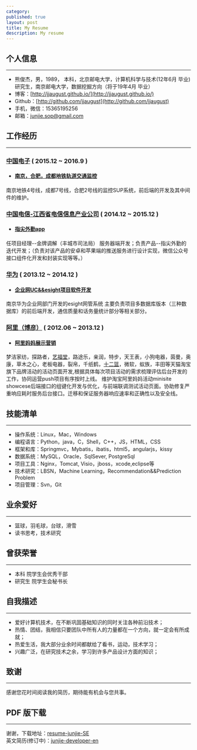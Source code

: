 ```yaml
---
category: 
published: true
layout: post
title: My Resume
description: My resume
---
```


个人信息
---  
---
- 熊俊杰，男，1989，
  本科，北京邮电大学，计算机科学与技术(12年6月 毕业)
  研究生，南京邮电大学，数据挖掘方向（将于19年4月 毕业）
- 博客：[http://jjaugust.github.io/](http://jjaugust.github.io/)
- Github：[http://github.com/jjaugust](http://github.com/jjaugust)
- 手机，微信：15365195256
- 邮箱：junjie.sop@gmail.com

工作经历
---  
---

### [中国电子](http://www.panda.cn/SJTCMS/html/CECPANDA/subcompany_xinxichanye.shtml) ( 2015.12 ~ 2016.9  )

- #### [南京，合肥，成都地铁轨道交通监控](http://www.panda.cn/SJTCMS/html/CECPANDA/subcompany_xinxichanye.shtml)
南京地铁4号线，成都7号线，合肥2号线的监控SUP系统，前后端的开发及其中间件的维护。

### [中国电信-江西省电信信息产业公司](http://www.jxtii.com/) ( 2014.12 ~ 2015.12 )

- #### [指尖外勤app](http://www.zjwq.net/)
任项目经理--金牌调解（丰城市司法局）
服务器端开发；负责产品--指尖外勤的迭代开发；（负责对该产品的安卓和苹果端的推送服务进行设计实现，微信公众号接口组件化开发和封装实现等等。）

### [华为]() ( 2013.12 ~ 2014.12 )

- #### [企业网UC&&esight项目软件开发]()
南京华为企业网部门开发的esight网管系统
主要负责项目多数据库版本（三种数据库）的前后端开发，通信质量和话务量统计部分等相关部分。

### [阿里（博彦）](https://www.taobao.com/) ( 2012.06 ~ 2013.12 )

- #### [阿里妈妈展示营销](https://www.taobao.com/)
梦洁家纺，探路者，[艺福堂](http://www.taobao.com/market/alimama/yft.php?spm=0.0.0.0.XHHE7w)，路途乐，亲润，特步，天王表，小狗电器，茵曼，奥康，草木之心，老板电器，裂帛，千纸鹤，[十二篮](https://www.taobao.com/market/alimama/12lan07.php?spm=0.0.0.0.4aHHNR)，微软，蚁族，丰田等天猫淘宝旗下品牌活动的活动页面开发,根据具体每次项目活动的需求梳理评估后台开发的工作，协同运营push项目有序按时上线。
维护淘宝阿里妈妈活动minisite showcese后端接口的组键化开发与优化，与前端联调测试活动页面。协助修复严重响应耗时服务后台接口。迁移和保证服务器响应速率和正确性以及安全线。

技能清单
---  
---
- 操作系统：Linux，Mac，Windows
- 编程语言：Python，java，C，Shell，C++，JS，HTML，CSS
- 框架和库：Springmvc，Mybatis，ibatis，html5，angularjs，kissy
- 数据系统：MySQL，Oracle，SqlSever, PostgreSql
- 项目工具：Nginx，Tomcat, Visio，jboss，xcode,eclipse等
- 技术研究：LBSN，Machine Learning，Recommendation&&Prediction Problem
- 项目管理：Svn，Git

业余爱好
---  
---
- 篮球，羽毛球，台球，滑雪
- 读书思考，技术研究

曾获荣誉
---  
---  
- 本科 院学生会优秀干部
- 研究生 院学生会秘书长

自我描述
---
---    
- 爱好计算机技术，在不断巩固基础知识的同时关注各种前沿技术；   
- 热情、团结，我相信只要团队中所有人的力量都在一个方向，就一定会有所成就；   
- 热爱生活，我大部分业余时间都献给了看书，运动，技术学习；  
- 兴趣广泛，在研究技术之余，学习到许多产品设计方面的知识；

致谢
---  
---

感谢您花时间阅读我的简历，期待能有机会与您共事。


PDF 版下载
---  
---

谢谢，下载地址：[resume-junjie-SE](../files/junjie-developer-cn.pdf)    
英文简历(修订中)：[junjie-developer-en](../resume-en)
